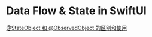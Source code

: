 # Data Flow & State in SwiftUI

[@StateObject 和 @ObservedObject 的区别和使用](https://onevcat.com/2020/06/stateobject/)